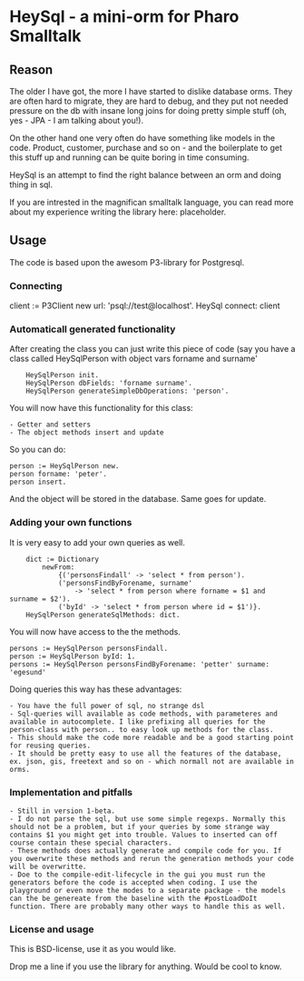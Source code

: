 # HeySql - a mini-orm for Pharo Smalltalk

## Reason

The older I have got, the more I have started to dislike database orms. They are often hard to migrate, they are hard to debug, and they put not needed pressure on the db with insane long joins for doing pretty simple stuff (oh, yes - JPA - I am talking about you!).

On the other hand one very often do have something like models in the code. Product, customer, purchase and so on - and the boilerplate to get this stuff up and running can be quite boring in time consuming.

HeySql is an attempt to find the right balance between an orm and doing thing in sql.

If you are intrested in the magnifican smalltalk language, you can read more about my experience writing the library here: placeholder.

## Usage

The code is based upon the awesom P3-library for Postgresql.

### Connecting

client := P3Client new url: 'psql://test@localhost'.
HeySql connect: client

### Automaticall generated functionality

After creating the class you can just write this piece of code (say you have a class called HeySqlPerson with object vars forname and surname'

```smalltalk
	HeySqlPerson init.
	HeySqlPerson dbFields: 'forname surname'.
	HeySqlPerson generateSimpleDbOperations: 'person'.
```

You will now have this functionality for this class:

	- Getter and setters
	- The object methods insert and update

So you can do:

``` smalltalk
person := HeySqlPerson new.
person forname: 'peter'.
person insert.
```

And the object will be stored in the database. Same goes for update.

### Adding your own functions

It is very easy to add your own queries as well.

```smalltalk
	dict := Dictionary
		newFrom:
			{('personsFindall' -> 'select * from person').
			('personsFindByForename, surname'
				-> 'select * from person where forname = $1 and surname = $2').
			('byId' -> 'select * from person where id = $1')}.
	HeySqlPerson generateSqlMethods: dict.
```

You will now have access to the the methods.

```smalltalk
persons := HeySqlPerson personsFindall.
person := HeySqlPerson byId: 1.
persons := HeySqlPerson personsFindByForename: 'petter' surname: 'egesund'
```

Doing queries this way has these advantages:

	- You have the full power of sql, no strange dsl
	- Sql-queries will available as code methods, with parameteres and available in autocomplete. I like prefixing all queries for the person-class with person.. to easy look up methods for the class.
	- This should make the code more readable and be a good starting point for reusing queries.
	- It should be pretty easy to use all the features of the database, ex. json, gis, freetext and so on - which normall not are available in orms.

### Implementation and pitfalls

	- Still in version 1-beta.
	- I do not parse the sql, but use some simple regexps. Normally this should not be a problem, but if your queries by some strange way contains $1 you might get into trouble. Values to inserted can off course contain these special characters.
	- These methods does actually generate and compile code for you. If you owerwrite these methods and rerun the generation methods your code will be overwritte.
	- Doe to the compile-edit-lifecycle in the gui you must run the generators before the code is accepted when coding. I use the playground or even move the modes to a separate package - the models can the be genereate from the baseline with the #postLoadDoIt function. There are probably many other ways to handle this as well.

### License and usage

This is BSD-license, use it as you would like.

Drop me a line if you use the library for anything. Would be cool to know.
